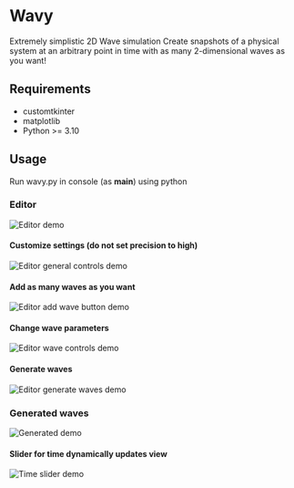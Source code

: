 # Wavy
Extremely simplistic 2D Wave simulation
Create snapshots of a physical system at an arbitrary point in time with as many 2-dimensional waves as you want!

## Requirements
 * customtkinter
 * matplotlib
 * Python >= 3.10

## Usage
Run wavy.py in console (as __main__) using python

### Editor
![Editor demo](https://imgur.com/q9aP6xU.png)
#### Customize settings (do not set precision to high)
![Editor general controls demo](https://imgur.com/SrbQyDz.png)
#### Add as many waves as you want
![Editor add wave button demo](https://imgur.com/Em0TLmR.png)
#### Change wave parameters
![Editor wave controls demo](https://imgur.com/coKaiLD.png)
#### Generate waves
![Editor generate waves demo](https://imgur.com/fsU1Lsw.png)

### Generated waves
![Generated demo](https://imgur.com/AAULalx.png)
#### Slider for time dynamically updates view
![Time slider demo](https://imgur.com/L7cHQNr.png)
